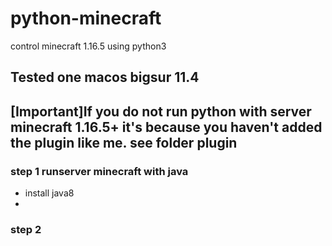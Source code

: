 # python-minecraft
control minecraft 1.16.5  using python3

## Tested one macos bigsur 11.4

## [Important]If you do not run python with server minecraft 1.16.5+ it's because you haven't added the plugin like me. see folder plugin 
### step 1 runserver minecraft with java 

- install java8
- 

### step 2 


